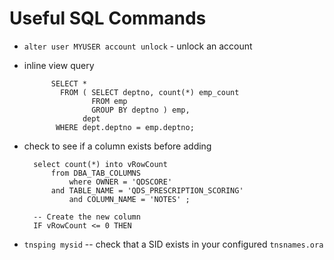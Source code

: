 # Useful SQL Commands

* `alter user MYUSER account unlock` - unlock an account
* inline view query
		
			SELECT * 
			  FROM ( SELECT deptno, count(*) emp_count
			         FROM emp
			         GROUP BY deptno ) emp,
			       dept
			 WHERE dept.deptno = emp.deptno;

* check to see if a column exists before adding

		select count(*) into vRowCount
			from DBA_TAB_COLUMNS
	    		where OWNER = 'QDSCORE'
			and TABLE_NAME = 'QDS_PRESCRIPTION_SCORING'
	        	and COLUMN_NAME = 'NOTES' ;
		
		-- Create the new column
		IF vRowCount <= 0 THEN

* `tnsping mysid` -- check that a SID exists in your configured `tnsnames.ora`
